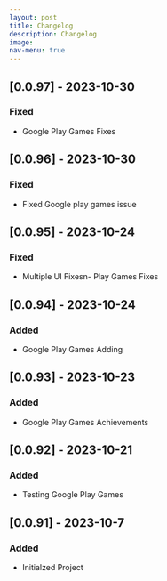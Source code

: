 ```yaml
---
layout: post
title: Changelog
description: Changelog
image: 
nav-menu: true
---
```


## [0.0.97] - 2023-10-30

### Fixed

- Google Play Games Fixes

## [0.0.96] - 2023-10-30

### Fixed

- Fixed Google play games issue

## [0.0.95] - 2023-10-24

### Fixed

- Multiple UI Fixesn- Play Games Fixes

## [0.0.94] - 2023-10-24

### Added

- Google Play Games Adding

## [0.0.93] - 2023-10-23

### Added

- Google Play Games Achievements

## [0.0.92] - 2023-10-21

### Added

- Testing Google Play Games

## [0.0.91] - 2023-10-7

### Added

- Initialzed Project
